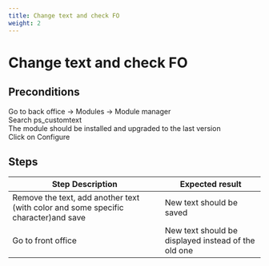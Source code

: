 ```yaml
---
title: Change text and check FO
weight: 2
---
```


# Change text and check FO

## Preconditions

Go to back office -> Modules -> Module manager<br />
Search ps_customtext<br />
The module should be installed and upgraded to the last version<br />
Click on Configure
## Steps
| Step Description | Expected result |
| ----- | ----- |
| Remove the text, add another text (with color and some specific character)and save | New text should be saved  |
| Go to front office | New text should be displayed instead of the old one |
